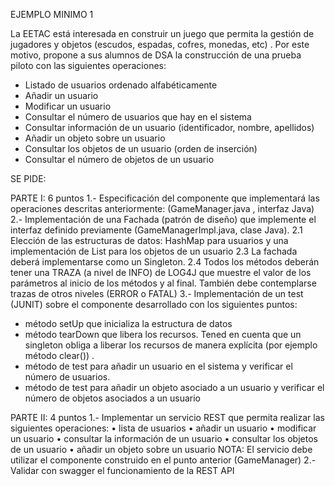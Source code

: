 EJEMPLO MINIMO 1

La EETAC está interesada en construir un juego que permita la gestión de
jugadores y objetos (escudos, espadas, cofres, monedas, etc) . Por este
motivo, propone a sus alumnos de DSA la construcción de una prueba piloto
con las siguientes operaciones:
- Listado de usuarios ordenado alfabéticamente
- Añadir un usuario
- Modificar un usuario
- Consultar el número de usuarios que hay en el sistema
- Consultar información de un usuario (identificador, nombre, apellidos)
- Añadir un objeto sobre un usuario
- Consultar los objetos de un usuario (orden de inserción)
- Consultar el número de objetos de un usuario

SE PIDE:

PARTE I: 6 puntos
1.- Especificación del componente que implementará las operaciones descritas
anteriormente: (GameManager.java , interfaz Java)
2.- Implementación de una Fachada (patrón de diseño) que implemente el
interfaz definido previamente (GameManagerImpl.java, clase Java).
2.1 Elección de las estructuras de datos: HashMap para usuarios y una
implementación de List para los objetos de un usuario
2.3 La fachada deberá implementarse como un Singleton.
2.4 Todos los métodos deberán tener una TRAZA (a nivel de INFO) de
LOG4J que muestre el valor de los parámetros al inicio de los métodos y
al final. También debe contemplarse trazas de otros niveles (ERROR o
FATAL)
3.- Implementación de un test (JUNIT) sobre el componente desarrollado con
los siguientes puntos:
- método setUp que inicializa la estructura de datos
- método tearDown que libera los recursos. Tened en cuenta que un
singleton obliga a liberar los recursos de manera explícita (por ejemplo método
clear()) .
- método de test para añadir un usuario en el sistema y verificar el
número de usuarios.
- método de test para añadir un objeto asociado a un usuario y verificar
el número de objetos asociados a un usuario

PARTE II: 4 puntos
1.- Implementar un servicio REST que permita realizar las siguientes
operaciones:
• lista de usuarios
• añadir un usuario
• modificar un usuario
• consultar la información de un usuario
• consultar los objetos de un usuario
• añadir un objeto sobre un usuario
NOTA: El servicio debe utilizar el componente construido en el punto anterior
(GameManager)
2.- Validar con swagger el funcionamiento de la REST API
